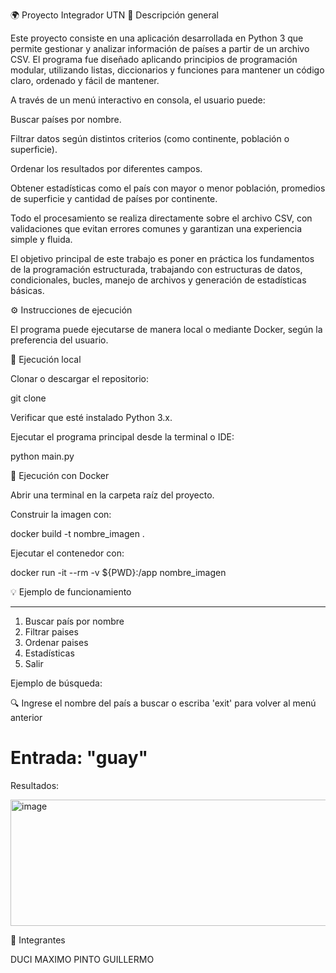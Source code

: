 🌍 Proyecto Integrador UTN
📝 Descripción general

Este proyecto consiste en una aplicación desarrollada en Python 3 que permite gestionar y analizar información de países a partir de un archivo CSV.
El programa fue diseñado aplicando principios de programación modular, utilizando listas, diccionarios y funciones para mantener un código claro, ordenado y fácil de mantener.

A través de un menú interactivo en consola, el usuario puede:

Buscar países por nombre.

Filtrar datos según distintos criterios (como continente, población o superficie).

Ordenar los resultados por diferentes campos.

Obtener estadísticas como el país con mayor o menor población, promedios de superficie y cantidad de países por continente.

Todo el procesamiento se realiza directamente sobre el archivo CSV, con validaciones que evitan errores comunes y garantizan una experiencia simple y fluida.

El objetivo principal de este trabajo es poner en práctica los fundamentos de la programación estructurada, trabajando con estructuras de datos, condicionales, bucles, manejo de archivos y generación de estadísticas básicas.

⚙️ Instrucciones de ejecución

El programa puede ejecutarse de manera local o mediante Docker, según la preferencia del usuario.

🔸 Ejecución local

Clonar o descargar el repositorio:

git clone <URL-del-repo>


Verificar que esté instalado Python 3.x.

Ejecutar el programa principal desde la terminal o IDE:

python main.py

🐳 Ejecución con Docker

Abrir una terminal en la carpeta raíz del proyecto.

Construir la imagen con:

docker build -t nombre_imagen .


Ejecutar el contenedor con:

docker run -it --rm -v ${PWD}:/app nombre_imagen

💡 Ejemplo de funcionamiento


---------------------------------------------------
1) Buscar país por nombre
2) Filtrar paises
3) Ordenar paises
4) Estadísticas
5) Salir


Ejemplo de búsqueda:

🔍 Ingrese el nombre del país a buscar o escriba 'exit' para volver al menú anterior
# Entrada: "guay"

Resultados:

<img width="514" height="202" alt="image" src="https://github.com/user-attachments/assets/d887a047-932e-4a73-bdc0-064ac0e34475" />


👥 Integrantes

DUCI MAXIMO
PINTO GUILLERMO
